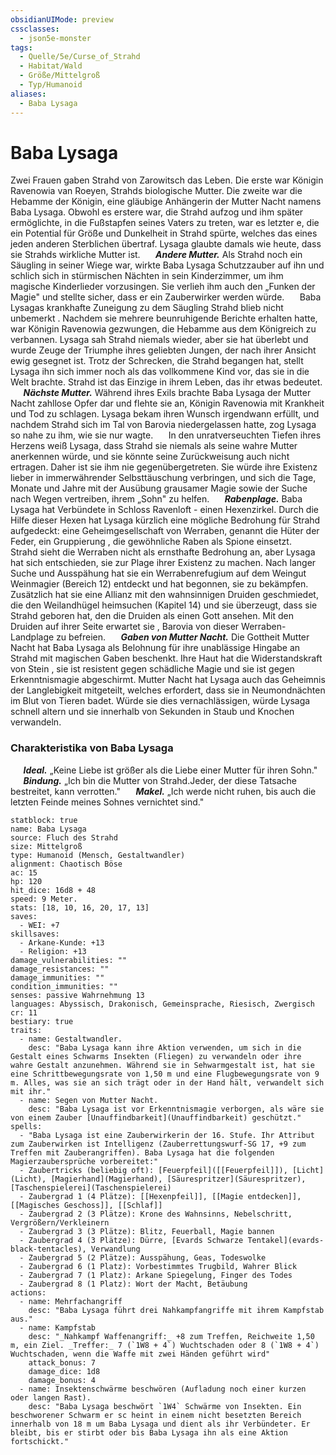 ```yaml
---
obsidianUIMode: preview
cssclasses:
  - json5e-monster
tags:
  - Quelle/5e/Curse_of_Strahd
  - Habitat/Wald
  - Größe/Mittelgroß
  - Typ/Humanoid
aliases:
  - Baba Lysaga
---
```

# Baba Lysaga
Zwei Frauen gaben Strahd von Zarowitsch das Leben. Die erste war Königin Ravenowia van Roeyen, Strahds biologische Mutter. Die zweite war die Hebamme der Königin, eine gläubige Anhängerin der Mutter Nacht namens Baba Lysaga. Obwohl es erstere war, die Strahd aufzog und ihm später ermöglichte, in die Fußstapfen seines Vaters zu treten, war es letzter e, die ein Potential für Größe und Dunkelheit in Strahd spürte, welches das eines jeden anderen Sterblichen übertraf. Lysaga glaubte damals wie heute, dass sie Strahds wirkliche Mutter ist.
$\quad$ **_Andere Mutter._** Als Strahd noch ein Säugling in seiner Wiege war, wirkte Baba Lysaga Schutzzauber auf ihn und schlich sich in stürmischen Nächten in sein Kinderzimmer, um ihm magische Kinderlieder vorzusingen. Sie verlieh ihm auch den „Funken der Magie" und stellte sicher, dass er ein Zauberwirker werden würde.
$\quad$ Baba Lysagas krankhafte Zuneigung zu dem Säugling Strahd blieb nicht unbemerkt . Nachdem sie mehrere beunruhigende Berichte erhalten hatte, war Königin Ravenowia gezwungen, die Hebamme aus dem Königreich zu verbannen. Lysaga sah Strahd niemals wieder, aber sie hat überlebt und wurde Zeuge der Triumphe ihres geliebten Jungen, der nach ihrer Ansicht ewig gesegnet ist. Trotz der Schrecken, die Strahd begangen hat, stellt Lysaga ihn sich immer noch als das vollkommene Kind vor, das sie in die Welt brachte. Strahd ist das Einzige in ihrem Leben, das ihr etwas bedeutet.
$\quad$ **_Nächste Mutter._** Während ihres Exils brachte Baba Lysaga der Mutter Nacht zahllose Opfer dar und flehte sie an, Königin Ravenowia mit Krankheit und Tod zu schlagen. Lysaga bekam ihren Wunsch irgendwann erfüllt, und nachdem Strahd sich im Tal von Barovia niedergelassen hatte, zog Lysaga so nahe zu ihm, wie sie nur wagte.
$\quad$ In den unratverseuchten Tiefen ihres Herzens weiß Lysaga, dass Strahd sie niemals als seine wahre Mutter anerkennen würde, und sie könnte seine Zurückweisung auch nicht ertragen. Daher ist sie ihm nie gegenübergetreten. Sie würde ihre Existenz lieber in immerwährender Selbsttäuschung verbringen, und sich die Tage, Monate und Jahre mit der Ausübung grausamer Magie sowie der Suche nach Wegen vertreiben, ihrem „Sohn" zu helfen.
$\quad$ **_Rabenplage._** Baba Lysaga hat Verbündete in Schloss Ravenloft - einen Hexenzirkel. Durch die Hilfe dieser Hexen hat Lysaga kürzlich eine mögliche Bedrohung für Strahd aufgedeckt: eine Geheimgesellschaft von Werraben, genannt die Hüter der Feder, ein Gruppierung , die gewöhnliche Raben als Spione einsetzt.
$\quad$ Strahd sieht die Werraben nicht als ernsthafte Bedrohung an, aber Lysaga hat sich entschieden, sie zur Plage ihrer Existenz zu machen. Nach langer Suche und Ausspähung hat sie ein Werrabenrefugium auf dem Weingut Weinmagier (Bereich 12) entdeckt und hat begonnen, sie zu bekämpfen. Zusätzlich hat sie eine Allianz mit den wahnsinnigen Druiden geschmiedet, die den Weilandhügel heimsuchen (Kapitel 14) und sie überzeugt, dass sie Strahd geboren hat, den die Druiden als einen Gott ansehen. Mit den Druiden auf ihrer Seite erwartet sie , Barovia von dieser Werraben- Landplage zu befreien.
$\quad$ **_Gaben von Mutter Nacht._** Die Gottheit Mutter Nacht hat Baba Lysaga als Belohnung für ihre unablässige Hingabe an Strahd mit magischen Gaben beschenkt. Ihre Haut hat die Widerstandskraft von Stein , sie ist resistent gegen schädliche Magie und sie ist gegen Erkenntnismagie abgeschirmt. Mutter Nacht hat Lysaga auch das Geheimnis der Langlebigkeit mitgeteilt, welches erfordert, dass sie in Neumondnächten im Blut von Tieren badet. Würde sie dies vernachlässigen, würde Lysaga schnell altern und sie innerhalb von Sekunden in Staub und Knochen verwandeln.

### Charakteristika von Baba Lysaga
$\quad$ **_Ideal._** „Keine Liebe ist größer als die Liebe einer Mutter für ihren Sohn." 
$\quad$ **_Bindung._** „Ich bin die Mutter von Strahd.Jeder, der diese Tatsache bestreitet, kann verrotten." 
$\quad$ **_Makel._** „Ich werde nicht ruhen, bis auch die letzten Feinde meines Sohnes vernichtet sind."

```statblock
statblock: true
name: Baba Lysaga
source: Fluch des Strahd
size: Mittelgroß
type: Humanoid (Mensch, Gestaltwandler)
alignment: Chaotisch Böse
ac: 15
hp: 120
hit_dice: 16d8 + 48
speed: 9 Meter.
stats: [18, 10, 16, 20, 17, 13]
saves:
  - WEI: +7
skillsaves:
  - Arkane-Kunde: +13
  - Religion: +13
damage_vulnerabilities: ""
damage_resistances: ""
damage_immunities: ""
condition_immunities: ""
senses: passive Wahrnehmung 13
languages: Abyssisch, Drakonisch, Gemeinsprache, Riesisch, Zwergisch
cr: 11
bestiary: true
traits:
  - name: Gestaltwandler.
    desc: "Baba Lysaga kann ihre Aktion verwenden, um sich in die Gestalt eines Schwarms Insekten (Fliegen) zu verwandeln oder ihre wahre Gestalt anzunehmen. Während sie in Sehwarmgestalt ist, hat sie eine Schrittbewegungsrate von 1,50 m und eine Flugbewegungsrate von 9 m. Alles, was sie an sich trägt oder in der Hand hält, verwandelt sich mit ihr."
  - name: Segen von Mutter Nacht.
    desc: "Baba Lysaga ist vor Erkenntnismagie verborgen, als wäre sie von einem Zauber [Unauffindbarkeit](Unauffindbarkeit) geschützt."
spells:
  - "Baba Lysaga ist eine Zauberwirkerin der 16. Stufe. Ihr Attribut zum Zauberwirken ist Intelligenz (Zauberrettungswurf-SG 17, +9 zum Treffen mit Zauberangriffen). Baba Lysaga hat die folgenden Magierzaubersprüche vorbereitet:"
  - Zaubertricks (beliebig oft): [Feuerpfeil]([[Feuerpfeil]]), [Licht](Licht), [Magierhand](Magierhand), [Säurespritzer](Säurespritzer), [Taschenspielerei](Taschenspielerei)
  - Zaubergrad 1 (4 Plätze): [[Hexenpfeil]], [[Magie entdecken]], [[Magisches Geschoss]], [[Schlaf]]
  - Zaubergrad 2 (3 Plätze): Krone des Wahnsinns, Nebelschritt, Vergrößern/Verkleinern
  - Zaubergrad 3 (3 Plätze): Blitz, Feuerball, Magie bannen
  - Zaubergrad 4 (3 Plätze): Dürre, [Evards Schwarze Tentakel](evards-black-tentacles), Verwandlung
  - Zaubergrad 5 (2 Plätze): Ausspähung, Geas, Todeswolke
  - Zaubergrad 6 (1 Platz): Vorbestimmtes Trugbild, Wahrer Blick
  - Zaubergrad 7 (1 Platz): Arkane Spiegelung, Finger des Todes
  - Zaubergrad 8 (1 Platz): Wort der Macht, Betäubung
actions:
  - name: Mehrfachangriff
    desc: "Baba Lysaga führt drei Nahkampfangriffe mit ihrem Kampfstab aus."
  - name: Kampfstab
    desc: "_Nahkampf Waffenangriff:_ +8 zum Treffen, Reichweite 1,50 m, ein Ziel. _Treffer:_ 7 (`1W8 + 4`) Wuchtschaden oder 8 (`1W8 + 4`) Wuchtschaden, wenn die Waffe mit zwei Händen geführt wird"
    attack_bonus: 7
    damage_dice: 1d8
    damage_bonus: 4
  - name: Insektenschwärme beschwören (Aufladung noch einer kurzen oder langen Rast).
    desc: "Baba Lysaga beschwört `1W4` Schwärme von Insekten. Ein beschworener Schwarm er sc heint in einem nicht besetzten Bereich innerhalb von 18 m um Baba Lysaga und dient als ihr Verbündeter. Er bleibt, bis er stirbt oder bis Baba Lysaga ihn als eine Aktion fortschickt."
```